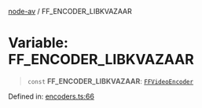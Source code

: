 [node-av](../globals.md) / FF\_ENCODER\_LIBKVAZAAR

# Variable: FF\_ENCODER\_LIBKVAZAAR

> `const` **FF\_ENCODER\_LIBKVAZAAR**: [`FFVideoEncoder`](../type-aliases/FFVideoEncoder.md)

Defined in: [encoders.ts:66](https://github.com/seydx/av/blob/f8631fc881b394300b1479f511d55cf1c370a87f/src/constants/encoders.ts#L66)
